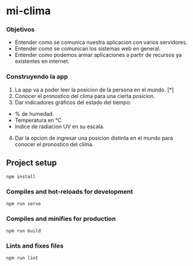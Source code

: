 # mi-clima

### Objetivos

* Entender como se comunica nuestra aplicacion con varios servidores.
* Entender como se comunican los sistemas web en general.
* Entender como podemos armar aplicaciones a partir de recursos ya existentes en internet. 

### Construyendo la app

1. La app va a poder leer la posicion de la persona en el mundo. [*]
2. Conocer el pronostico del clima para una cierta posicion.
3. Dar indicadores gráficos del estado del tiempo: 
  * % de humedad.
  * Temperatura en °C
  * Indice de radiacion UV en su escala.
4. Dar la opcion de ingresar una posicion distinta en el mundo para conocer el pronostico del clima. 

## Project setup
```
npm install
```

### Compiles and hot-reloads for development
```
npm run serve
```

### Compiles and minifies for production
```
npm run build
```

### Lints and fixes files
```
npm run lint
```

